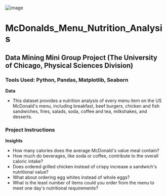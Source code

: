 ![image](https://user-images.githubusercontent.com/68136798/113658030-dd61c400-9664-11eb-98d9-7e2be3423b5b.png)

# McDonalds_Menu_Nutrition_Analysis

## Data Mining Mini Group Project (The University of Chicago, Physical Sciences Division)  

### Tools Used: Python, Pandas, Matplotlib, Seaborn  

**Data**  
- This dataset provides a nutrition analysis of every menu item on the US McDonald's menu, including breakfast, beef burgers, chicken and fish sandwiches, fries, salads, soda, coffee and tea, milkshakes, and desserts.  

### Project Instructions

**Insights**
- How many calories does the average McDonald's value meal contain?  
- How much do beverages, like soda or coffee, contribute to the overall caloric intake?  
- Does ordered grilled chicken instead of crispy increase a sandwich's nutritional value?  
- What about ordering egg whites instead of whole eggs?  
- What is the least number of items could you order from the menu to meet one day's nutritional requirements?
